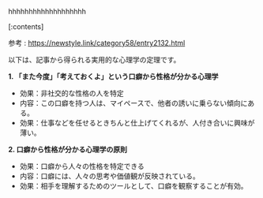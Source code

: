 

hhhhhhhhhhhhhhhhhhh
    
[:contents]

参考 : https://newstyle.link/category58/entry2132.html

以下は、記事から得られる実用的な心理学の定理です。

**1. 「また今度」「考えておくよ」という口癖から性格が分かる心理学**

* 効果：非社交的な性格の人を特定
* 内容：この口癖を持つ人は、マイペースで、他者の誘いに乗らない傾向にある。
* 効果：仕事などを任せるときちんと仕上げてくれるが、人付き合いに興味が薄い。

**2. 口癖から性格が分かる心理学の原則**

* 効果：口癖から人々の性格を特定できる
* 内容：口癖には、人々の思考や価値観が反映されている。
* 効果：相手を理解するためのツールとして、口癖を観察することが有効。

    